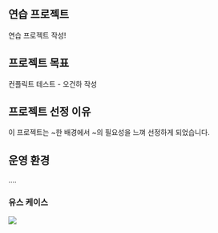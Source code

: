 ## 연습 프로젝트
연습 프로젝트 작성!

## 프로젝트 목표
컨플릭트 테스트 - 오건하 작성
## 프로젝트 선정 이유
이 프로젝트는 ~한 배경에서 ~의 필요성을 느껴 선정하게 되었습니다.
 
## 운영 환경
....


### 유스 케이스
<image src="./images/use-case.png" />